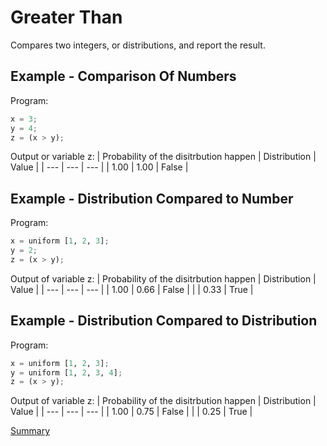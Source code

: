 # Greater Than

Compares two integers, or distributions, and report the result.

## Example - Comparison Of Numbers

Program:
```python
x = 3;
y = 4;
z = (x > y);
```

Output or variable z:
| Probability of the disitrbution happen | Distribution | Value | 
| --- | --- | --- |
| 1.00 | 1.00 | False |

## Example - Distribution Compared to Number
Program:
```python
x = uniform [1, 2, 3];
y = 2;
z = (x > y);
```

Output of variable z:
| Probability of the disitrbution happen | Distribution | Value | 
| --- | --- | --- |
| 1.00 | 0.66 | False |
| | 0.33 | True |

## Example - Distribution Compared to Distribution
Program:
```python
x = uniform [1, 2, 3];
y = uniform [1, 2, 3, 4];
z = (x > y);
```

Output of variable z:
| Probability of the disitrbution happen | Distribution | Value | 
| --- | --- | --- |
| 1.00 | 0.75 | False |
| | 0.25 | True |

[Summary](https://github.com/gleisonsdm/Kuifje-Documentation)
